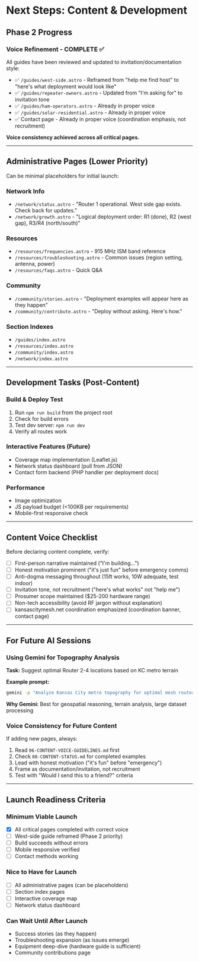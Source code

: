 # Next Steps: Content & Development

## Phase 2 Progress

### Voice Refinement - COMPLETE ✅

All guides have been reviewed and updated to invitation/documentation style:

- ✅ `/guides/west-side.astro` - Reframed from "help me find host" to "here's what deployment would look like"
- ✅ `/guides/repeater-owners.astro` - Updated from "I'm asking for" to invitation tone
- ✅ `/guides/ham-operators.astro` - Already in proper voice
- ✅ `/guides/solar-residential.astro` - Already in proper voice
- ✅ Contact page - Already in proper voice (coordination emphasis, not recruitment)

**Voice consistency achieved across all critical pages.**

---

## Administrative Pages (Lower Priority)

Can be minimal placeholders for initial launch:

### Network Info
- `/network/status.astro` - "Router 1 operational. West side gap exists. Check back for updates."
- `/network/growth.astro` - "Logical deployment order: R1 (done), R2 (west gap), R3/R4 (north/south)"

### Resources
- `/resources/frequencies.astro` - 915 MHz ISM band reference
- `/resources/troubleshooting.astro` - Common issues (region setting, antenna, power)
- `/resources/faqs.astro` - Quick Q&A

### Community
- `/community/stories.astro` - "Deployment examples will appear here as they happen"
- `/community/contribute.astro` - "Deploy without asking. Here's how."

### Section Indexes
- `/guides/index.astro`
- `/resources/index.astro`
- `/community/index.astro`
- `/network/index.astro`

---

## Development Tasks (Post-Content)

### Build & Deploy Test
1. Run `npm run build` from the project root
2. Check for build errors
3. Test dev server: `npm run dev`
4. Verify all routes work

### Interactive Features (Future)
- Coverage map implementation (Leaflet.js)
- Network status dashboard (pull from JSON)
- Contact form backend (PHP handler per deployment docs)

### Performance
- Image optimization
- JS payload budget (<100KB per requirements)
- Mobile-first responsive check

---

## Content Voice Checklist

Before declaring content complete, verify:

- [ ] First-person narrative maintained ("I'm building...")
- [ ] Honest motivation prominent ("it's just fun" before emergency comms)
- [ ] Anti-dogma messaging throughout (15ft works, 10W adequate, test indoor)
- [ ] Invitation tone, not recruitment ("here's what works" not "help me")
- [ ] Prosumer scope maintained ($25-200 hardware range)
- [ ] Non-tech accessibility (avoid RF jargon without explanation)
- [ ] kansascitymesh.net coordination emphasized (coordination banner, contact page)

---

## For Future AI Sessions

### Using Gemini for Topography Analysis
**Task:** Suggest optimal Router 2-4 locations based on KC metro terrain

**Example prompt:**
```bash
gemini -p "Analyze Kansas City metro topography for optimal mesh router placements. Consider: elevation data, population density, Johnson County high points for Router 2, existing infrastructure (water towers, tall buildings), line-of-sight coverage patterns. Provide specific location recommendations with coordinates or landmarks."
```

**Why Gemini:** Best for geospatial reasoning, terrain analysis, large dataset processing

### Voice Consistency for Future Content
If adding new pages, always:
1. Read `06-CONTENT-VOICE-GUIDELINES.md` first
2. Check `08-CONTENT-STATUS.md` for completed examples
3. Lead with honest motivation ("it's fun" before "emergency")
4. Frame as documentation/invitation, not recruitment
5. Test with "Would I send this to a friend?" criteria

---

## Launch Readiness Criteria

### Minimum Viable Launch
- [x] All critical pages completed with correct voice
- [ ] West-side guide reframed (Phase 2 priority)
- [ ] Build succeeds without errors
- [ ] Mobile responsive verified
- [ ] Contact methods working

### Nice to Have for Launch
- [ ] All administrative pages (can be placeholders)
- [ ] Section index pages
- [ ] Interactive coverage map
- [ ] Network status dashboard

### Can Wait Until After Launch
- Success stories (as they happen)
- Troubleshooting expansion (as issues emerge)
- Equipment deep-dive (hardware guide is sufficient)
- Community contributions page
